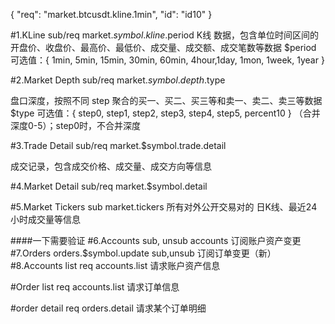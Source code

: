 {
  "req": "market.btcusdt.kline.1min",
  "id": "id10"
}

#1.KLine
sub/req
market.$symbol.kline.$period
K线 数据，包含单位时间区间的开盘价、收盘价、最高价、最低价、成交量、成交额、成交笔数等数据 $period 可选值：{ 1min, 5min, 15min, 30min, 60min, 4hour,1day, 1mon, 1week, 1year }	

#2.Market Depth
sub/req
market.$symbol.depth.$type

盘口深度，按照不同 step 聚合的买一、买二、买三等和卖一、卖二、卖三等数据 $type 可选值：{ step0, step1, step2, step3, step4, step5, percent10 } （合并深度0-5）；step0时，不合并深度

#3.Trade Detail
sub/req
market.$symbol.trade.detail

成交记录，包含成交价格、成交量、成交方向等信息

#4.Market Detail
sub/req
market.$symbol.detail

#5.Market Tickers
sub
market.tickers
所有对外公开交易对的 日K线、最近24小时成交量等信息


####一下需要验证
#6.Accounts
sub, unsub
accounts
订阅账户资产变更
#7.Orders
orders.$symbol.update
sub,unsub
订阅订单变更（新）
#8.Accounts list
req
accounts.list
请求账户资产信息

#Order list
req	
accounts.list
请求订单信息	

#order detail
req
orders.detail
请求某个订单明细	